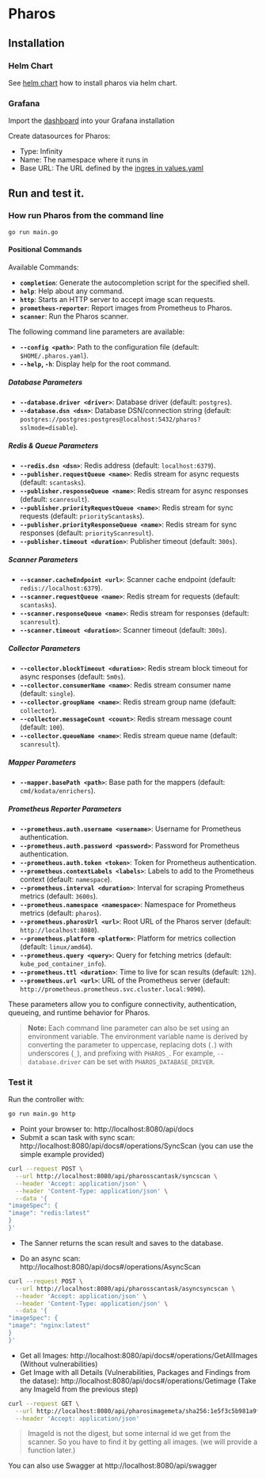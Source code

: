 # Pharos

## Installation

### Helm Chart

See [helm chart](./helm/pharos/) how to install pharos via helm chart.


### Grafana

Import the [dashboard](./grafana/pharos-dashboard.json) into your Grafana installation

Create datasources for Pharos:

- Type: Infinity
- Name: The namespace where it runs in
- Base URL: The URL defined by the [ingres in values.yaml](./helm/pharos/values.yaml)

## Run and test it.

### How run Pharos from the command line

`go run main.go`

#### Positional Commands

Available Commands:

- **`completion`**: Generate the autocompletion script for the specified shell.
- **`help`**: Help about any command.
- **`http`**: Starts an HTTP server to accept image scan requests.
- **`prometheus-reporter`**: Report images from Prometheus to Pharos.
- **`scanner`**: Run the Pharos scanner.

The following command line parameters are available:

- **`--config <path>`**: Path to the configuration file (default: `$HOME/.pharos.yaml`).
- **`--help`, `-h`**: Display help for the root command.

##### Database Parameters

- **`--database.driver <driver>`**: Database driver (default: `postgres`).
- **`--database.dsn <dsn>`**: Database DSN/connection string (default: `postgres://postgres:postgres@localhost:5432/pharos?sslmode=disable`).

##### Redis & Queue Parameters

- **`--redis.dsn <dsn>`**: Redis address (default: `localhost:6379`).
- **`--publisher.requestQueue <name>`**: Redis stream for async requests (default: `scantasks`).
- **`--publisher.responseQueue <name>`**: Redis stream for async responses (default: `scanresult`).
- **`--publisher.priorityRequestQueue <name>`**: Redis stream for sync requests (default: `priorityScantasks`).
- **`--publisher.priorityResponseQueue <name>`**: Redis stream for sync responses (default: `priorityScanresult`).
- **`--publisher.timeout <duration>`**: Publisher timeout (default: `300s`).

##### Scanner Parameters

- **`--scanner.cacheEndpoint <url>`**: Scanner cache endpoint (default: `redis://localhost:6379`).
- **`--scanner.requestQueue <name>`**: Redis stream for requests (default: `scantasks`).
- **`--scanner.responseQueue <name>`**: Redis stream for responses (default: `scanresult`).
- **`--scanner.timeout <duration>`**: Scanner timeout (default: `300s`).

##### Collector Parameters

- **`--collector.blockTimeout <duration>`**: Redis stream block timeout for async responses (default: `5m0s`).
- **`--collector.consumerName <name>`**: Redis stream consumer name (default: `single`).
- **`--collector.groupName <name>`**: Redis stream group name (default: `collector`).
- **`--collector.messageCount <count>`**: Redis stream message count (default: `100`).
- **`--collector.queueName <name>`**: Redis stream queue name (default: `scanresult`).

##### Mapper Parameters

- **`--mapper.basePath <path>`**: Base path for the mappers (default: `cmd/kodata/enrichers`).

##### Prometheus Reporter Parameters

- **`--prometheus.auth.username <username>`**: Username for Prometheus authentication.
- **`--prometheus.auth.password <password>`**: Password for Prometheus authentication.
- **`--prometheus.auth.token <token>`**: Token for Prometheus authentication.
- **`--prometheus.contextLabels <labels>`**: Labels to add to the Prometheus context (default: `namespace`).
- **`--prometheus.interval <duration>`**: Interval for scraping Prometheus metrics (default: `3600s`).
- **`--prometheus.namespace <namespace>`**: Namespace for Prometheus metrics (default: `pharos`).
- **`--prometheus.pharosUrl <url>`**: Root URL of the Pharos server (default: `http://localhost:8080`).
- **`--prometheus.platform <platform>`**: Platform for metrics collection (default: `linux/amd64`).
- **`--prometheus.query <query>`**: Query for fetching metrics (default: `kube_pod_container_info`).
- **`--prometheus.ttl <duration>`**: Time to live for scan results (default: `12h`).
- **`--prometheus.url <url>`**: URL of the Prometheus server (default: `http://prometheus.prometheus.svc.cluster.local:9090`).

These parameters allow you to configure connectivity, authentication, queueing, and runtime behavior for Pharos.

> **Note:** Each command line parameter can also be set using an environment variable. The environment variable name is derived by converting the parameter to uppercase, replacing dots (`.`) with underscores (`_`), and prefixing with `PHAROS_`. For example, `--database.driver` can be set with `PHAROS_DATABASE_DRIVER`.

### Test it

Run the controller with: 

```bash
go run main.go http
```

- Point your browser to: http://localhost:8080/api/docs
- Submit a scan task with sync scan: http://localhost:8080/api/docs#/operations/SyncScan (you can use the simple example provided)

```bash
curl --request POST \
  --url http://localhost:8080/api/pharosscantask/syncscan \
  --header 'Accept: application/json' \
  --header 'Content-Type: application/json' \
  --data '{
"imageSpec": {
"image": "redis:latest"
}
}'
```

- The Sanner returns the scan result and saves to the database.

- Do an async scan: http://localhost:8080/api/docs#/operations/AsyncScan

```bash
curl --request POST \
  --url http://localhost:8080/api/pharosscantask/asyncsyncscan \
  --header 'Accept: application/json' \
  --header 'Content-Type: application/json' \
  --data '{
"imageSpec": {
"image": "nginx:latest"
}
}'
```

- Get all Images: http://localhost:8080/api/docs#/operations/GetAllImages (Without vulnerabilities)
- Get Image with all Details (Vulnerabilities, Packages and Findings from the datase): http://localhost:8080/api/docs#/operations/Getimage (Take any ImageId from the previous step)

```bash
curl --request GET \
  --url http://localhost:8080/api/pharosimagemeta/sha256:1e5f3c5b981a9f91ca91cf13ce87c2eedfc7a083f4f279552084dd08fc477512 \
  --header 'Accept: application/json'
```

> ImageId is not the digest, but some internal id we get from the scanner. So you have to find it by getting all images. (we will provide a function later.)

You can also use Swagger at http://localhost:8080/api/swagger

